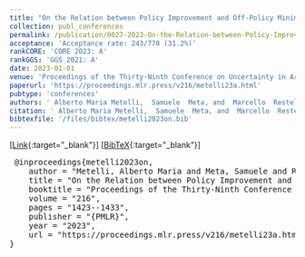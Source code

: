 ```yaml
---
title: "On the Relation between Policy Improvement and Off-Policy Minimum-Variance Policy Evaluation"
collection: publ_conferences
permalink: /publication/0027-2023-On-the-Relation-between-Policy-Improvement-and-Off-Policy-Minimum-Variance-Policy-Evaluation
acceptance: 'Acceptance rate: 243/778 (31.2%)'
rankCORE: 'CORE 2023: A'
rankGGS: 'GGS 2021: A'
date: 2023-01-01
venue: 'Proceedings of the Thirty-Ninth Conference on Uncertainty in Artificial Intelligence (UAI)'
paperurl: 'https://proceedings.mlr.press/v216/metelli23a.html'
pubtype: 'conferences'
authors: ' Alberto Maria Metelli,  Samuele  Meta, and  Marcello  Restelli'
citation: ' Alberto Maria Metelli,  Samuele  Meta, and  Marcello  Restelli&quot;On the Relation between Policy Improvement and Off-Policy Minimum-Variance Policy Evaluation.&quot; Proceedings of the Thirty-Ninth Conference on Uncertainty in Artificial Intelligence (UAI), 2023'
bibtexfile: '/files/bibtex/metelli2023on.bib'
---
```

 [[Link](https://proceedings.mlr.press/v216/metelli23a.html){:target="_blank"}] [[BibTeX](/files/bibtex/metelli2023on.bib){:target="_blank"}] 
<pre> @inproceedings{metelli2023on,
    author = "Metelli, Alberto Maria and Meta, Samuele and Restelli, Marcello",
    title = "On the Relation between Policy Improvement and Off-Policy Minimum-Variance Policy Evaluation",
    booktitle = "Proceedings of the Thirty-Ninth Conference on Uncertainty in Artificial Intelligence ({UAI})",
    volume = "216",
    pages = "1423--1433",
    publisher = "{PMLR}",
    year = "2023",
    url = "https://proceedings.mlr.press/v216/metelli23a.html"
} </pre>
